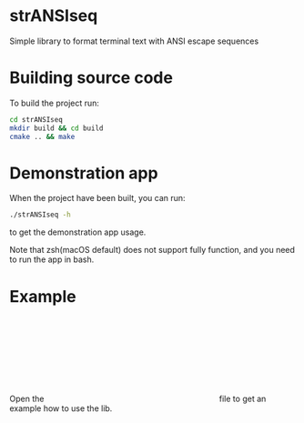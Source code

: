 # strANSIseq

Simple library to format terminal text with ANSI escape sequences

# Building source code

To build the project run:
```bash
cd strANSIseq
mkdir build && cd build
cmake .. && make
```

# Demonstration app

When the project have been built, you can run:
```bash
./strANSIseq -h
```
to get the demonstration app usage.

Note that zsh(macOS default) does not support fully function, and you need to run the app in bash.

# Example
Open the ![main.cpp](cpp:src/main.cpp) file to get an example how to use the lib.
